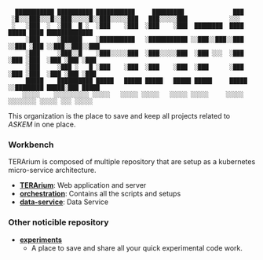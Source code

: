 ```shell
  ███████████ ██████████ ███████████     █████████              ███
 ░█░░░███░░░█░░███░░░░░█░░███░░░░░███   ███░░░░░███            ░░░
 ░   ░███  ░  ░███  █ ░  ░███    ░███  ░███    ░███  ████████  ████  █████ ████ █████████████
     ░███     ░██████    ░██████████   ░███████████ ░░███░░███░░███ ░░███ ░███ ░░███░░███░░███
     ░███     ░███░░█    ░███░░░░░███  ░███░░░░░███  ░███ ░░░  ░███  ░███ ░███  ░███ ░███ ░███
     ░███     ░███ ░   █ ░███    ░███  ░███    ░███  ░███      ░███  ░███ ░███  ░███ ░███ ░███
     █████    ██████████ █████   █████ █████   █████ █████     █████ ░░████████ █████░███ █████
    ░░░░░    ░░░░░░░░░░ ░░░░░   ░░░░░ ░░░░░   ░░░░░ ░░░░░     ░░░░░   ░░░░░░░░ ░░░░░ ░░░ ░░░░░
 ```   

This organization is the place to save and keep all projects related to _ASKEM_
in one place.

### Workbench

TERArium is composed of multiple repository that are setup as a kubernetes micro-service architecture.

* [__TERArium__](https://github.com/DARPA-ASKEM/TERArium): Web application and server
* [__orchestration__](https://github.com/DARPA-ASKEM/orchestration): Contains all the scripts and setups
* [__data-service__](https://github.com/DARPA-ASKEM/data-service): Data Service

### Other noticible repository

* [__experiments__](https://github.com/DARPA-ASKEM/experiments)
  * A place to save and share all your quick experimental code work.

